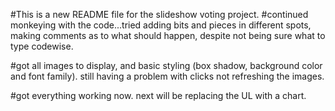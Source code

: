 #This is a new README file for the slideshow voting project.
#continued monkeying with the code...tried adding bits and pieces in different spots, making comments as to what should happen, despite not being sure what to type codewise.

#got all images to display, and basic styling (box shadow, background color and font family).  still having a problem with clicks not refreshing the images.  

#got everything working now.  next will be replacing the UL with a chart.  
